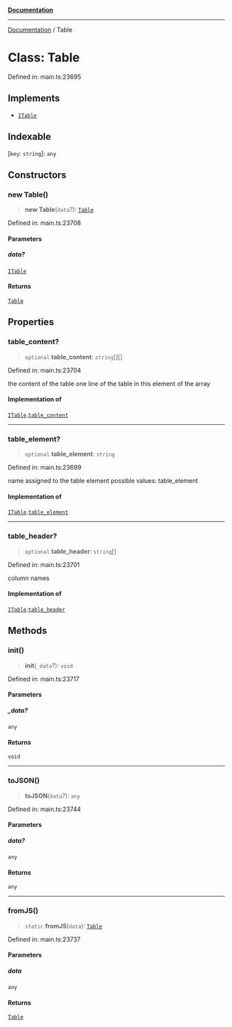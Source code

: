 [**Documentation**](../README.md)

***

[Documentation](../README.md) / Table

# Class: Table

Defined in: main.ts:23695

## Implements

- [`ITable`](../interfaces/ITable.md)

## Indexable

\[`key`: `string`\]: `any`

## Constructors

### new Table()

> **new Table**(`data`?): [`Table`](Table.md)

Defined in: main.ts:23708

#### Parameters

##### data?

[`ITable`](../interfaces/ITable.md)

#### Returns

[`Table`](Table.md)

## Properties

### table\_content?

> `optional` **table\_content**: `string`[][]

Defined in: main.ts:23704

the content of the table
one line of the table in this element of the array

#### Implementation of

[`ITable`](../interfaces/ITable.md).[`table_content`](../interfaces/ITable.md#table_content)

***

### table\_element?

> `optional` **table\_element**: `string`

Defined in: main.ts:23699

name assigned to the table element
possible values:
table_element

#### Implementation of

[`ITable`](../interfaces/ITable.md).[`table_element`](../interfaces/ITable.md#table_element)

***

### table\_header?

> `optional` **table\_header**: `string`[]

Defined in: main.ts:23701

column names

#### Implementation of

[`ITable`](../interfaces/ITable.md).[`table_header`](../interfaces/ITable.md#table_header)

## Methods

### init()

> **init**(`_data`?): `void`

Defined in: main.ts:23717

#### Parameters

##### \_data?

`any`

#### Returns

`void`

***

### toJSON()

> **toJSON**(`data`?): `any`

Defined in: main.ts:23744

#### Parameters

##### data?

`any`

#### Returns

`any`

***

### fromJS()

> `static` **fromJS**(`data`): [`Table`](Table.md)

Defined in: main.ts:23737

#### Parameters

##### data

`any`

#### Returns

[`Table`](Table.md)
